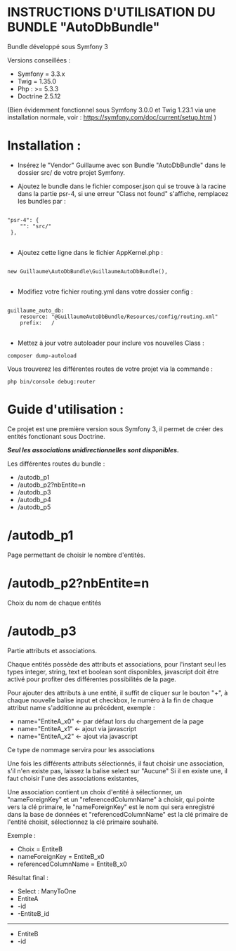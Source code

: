 INSTRUCTIONS D'UTILISATION DU BUNDLE "AutoDbBundle"
===================================================

Bundle développé sous Symfony 3

Versions conseillées : 

* Symfony = 3.3.x
* Twig = 1.35.0
* Php : >= 5.3.3
* Doctrine 2.5.12

(Bien évidemment fonctionnel sous Symfony 3.0.0 et Twig 1.23.1 via une installation normale, voir : https://symfony.com/doc/current/setup.html )

Installation : 
==============

- Insérez le "Vendor" Guillaume avec son Bundle "AutoDbBundle" dans le dossier src/ de votre projet Symfony.

- Ajoutez le bundle dans le fichier composer.json qui se trouve à la racine dans la partie psr-4, si une erreur "Class not found" s'affiche, remplacez les bundles par :

<pre>
<code>
"psr-4": {
    "": "src/"
 },
</code>
</pre>

- Ajoutez cette ligne dans le fichier AppKernel.php : 

<pre>
<code>
new Guillaume\AutoDbBundle\GuillaumeAutoDbBundle(),
</code>
</pre>

- Modifiez votre fichier routing.yml dans votre dossier config :

<pre>
<code>
guillaume_auto_db:
    resource: "@GuillaumeAutoDbBundle/Resources/config/routing.xml"
    prefix:   /
</code>
</pre>

- Mettez à jour votre autoloader pour inclure vos nouvelles Class :
<pre><code>composer dump-autoload</code></pre>

Vous trouverez les différentes routes de votre projet via la commande :
<pre><code>php bin/console debug:router</code></pre>

Guide d'utilisation : 
=============

Ce projet est une première version sous Symfony 3, il permet de créer des entités fonctionant sous Doctrine.

***Seul les associations unidirectionnelles sont disponibles.***

Les différentes routes du bundle : 

* /autodb_p1
* /autodb_p2?nbEntite=n
* /autodb_p3
* /autodb_p4
* /autodb_p5

/autodb_p1
==========

Page permettant de choisir le nombre d'entités.

/autodb_p2?nbEntite=n
=====================

Choix du nom de chaque entités

/autodb_p3
==========

Partie attributs et associations.

Chaque entités possède des attributs et associations, pour l'instant seul les types integer, string, text et boolean sont disponibles, javascript doit être activé pour profiter des différentes possibilités de la page.

Pour ajouter des attributs à une entité, il suffit de cliquer sur le bouton "+", à chaque nouvelle balise input et checkbox, le numéro à la fin de chaque attribut name s'additionne au précédent, exemple :
- name="EntiteA_x0" <- par défaut lors du chargement de la page
- name="EntiteA_x1" <- ajout via javascript
- name="EntiteA_x2" <- ajout via javascript

Ce type de nommage servira pour les associations

Une fois les différents attributs sélectionnés, il faut choisir une association, s'il n'en existe pas, laissez la balise select sur "Aucune"
Si il en existe une, il faut choisir l'une des associations existantes,

Une association contient un choix d'entité à sélectionner, un "nameForeignKey" et un "referencedColumnName" à choisir, qui pointe vers la clé primaire, le "nameForeignKey" est le nom qui sera enregistré dans la base de données et "referencedColumnName" est la clé primaire de l'entité choisit, sélectionnez la clé primaire souhaité.


Exemple : 
* Choix = EntiteB
* nameForeignKey = EntiteB_x0
* referencedColumnName = EntiteB_x0

Résultat final :
* Select : ManyToOne
* EntiteA
* -id
* -EntiteB_id
-------------------
* EntiteB
* -id
